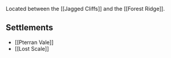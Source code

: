Located between the [[Jagged Cliffs]] and the [[Forest Ridge]].

## Settlements
- [[Pterran Vale]]
- [[Lost Scale]]